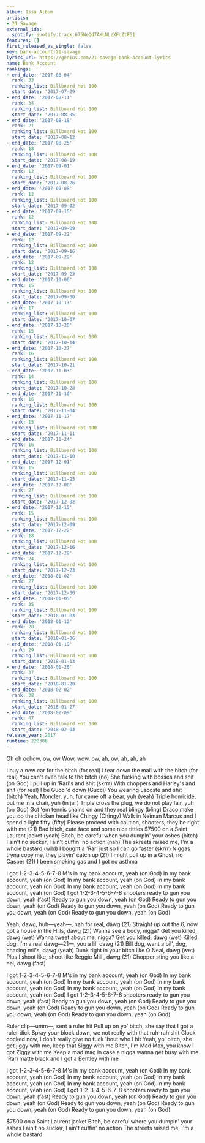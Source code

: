 ```yaml
---
album: Issa Album
artists:
- 21 Savage
external_ids:
  spotify: spotify:track:675NeQd7AKLNLzXFqZtF51
features: []
first_released_as_single: false
key: bank-account-21-savage
lyrics_url: https://genius.com/21-savage-bank-account-lyrics
name: Bank Account
rankings:
- end_date: '2017-08-04'
  rank: 33
  ranking_list: Billboard Hot 100
  start_date: '2017-07-29'
- end_date: '2017-08-11'
  rank: 34
  ranking_list: Billboard Hot 100
  start_date: '2017-08-05'
- end_date: '2017-08-18'
  rank: 21
  ranking_list: Billboard Hot 100
  start_date: '2017-08-12'
- end_date: '2017-08-25'
  rank: 18
  ranking_list: Billboard Hot 100
  start_date: '2017-08-19'
- end_date: '2017-09-01'
  rank: 12
  ranking_list: Billboard Hot 100
  start_date: '2017-08-26'
- end_date: '2017-09-08'
  rank: 12
  ranking_list: Billboard Hot 100
  start_date: '2017-09-02'
- end_date: '2017-09-15'
  rank: 12
  ranking_list: Billboard Hot 100
  start_date: '2017-09-09'
- end_date: '2017-09-22'
  rank: 12
  ranking_list: Billboard Hot 100
  start_date: '2017-09-16'
- end_date: '2017-09-29'
  rank: 12
  ranking_list: Billboard Hot 100
  start_date: '2017-09-23'
- end_date: '2017-10-06'
  rank: 15
  ranking_list: Billboard Hot 100
  start_date: '2017-09-30'
- end_date: '2017-10-13'
  rank: 17
  ranking_list: Billboard Hot 100
  start_date: '2017-10-07'
- end_date: '2017-10-20'
  rank: 15
  ranking_list: Billboard Hot 100
  start_date: '2017-10-14'
- end_date: '2017-10-27'
  rank: 16
  ranking_list: Billboard Hot 100
  start_date: '2017-10-21'
- end_date: '2017-11-03'
  rank: 14
  ranking_list: Billboard Hot 100
  start_date: '2017-10-28'
- end_date: '2017-11-10'
  rank: 16
  ranking_list: Billboard Hot 100
  start_date: '2017-11-04'
- end_date: '2017-11-17'
  rank: 15
  ranking_list: Billboard Hot 100
  start_date: '2017-11-11'
- end_date: '2017-11-24'
  rank: 16
  ranking_list: Billboard Hot 100
  start_date: '2017-11-18'
- end_date: '2017-12-01'
  rank: 15
  ranking_list: Billboard Hot 100
  start_date: '2017-11-25'
- end_date: '2017-12-08'
  rank: 27
  ranking_list: Billboard Hot 100
  start_date: '2017-12-02'
- end_date: '2017-12-15'
  rank: 15
  ranking_list: Billboard Hot 100
  start_date: '2017-12-09'
- end_date: '2017-12-22'
  rank: 18
  ranking_list: Billboard Hot 100
  start_date: '2017-12-16'
- end_date: '2017-12-29'
  rank: 24
  ranking_list: Billboard Hot 100
  start_date: '2017-12-23'
- end_date: '2018-01-02'
  rank: 27
  ranking_list: Billboard Hot 100
  start_date: '2017-12-30'
- end_date: '2018-01-05'
  rank: 35
  ranking_list: Billboard Hot 100
  start_date: '2018-01-03'
- end_date: '2018-01-12'
  rank: 28
  ranking_list: Billboard Hot 100
  start_date: '2018-01-06'
- end_date: '2018-01-19'
  rank: 29
  ranking_list: Billboard Hot 100
  start_date: '2018-01-13'
- end_date: '2018-01-26'
  rank: 37
  ranking_list: Billboard Hot 100
  start_date: '2018-01-20'
- end_date: '2018-02-02'
  rank: 38
  ranking_list: Billboard Hot 100
  start_date: '2018-01-27'
- end_date: '2018-02-09'
  rank: 47
  ranking_list: Billboard Hot 100
  start_date: '2018-02-03'
release_year: 2017
runtime: 220306
---
```

Oh oh oohow, ow, ow
Wow, wow, ow, ah, ow, ah, ah, ah


I buy a new car for the bitch (for real)
I tear down the mall with the bitch (for real)
You can't even talk to the bitch (no)
She fucking with bosses and shit (on God)
I pull up in 'Rari's and shit (skrrr)
With choppers and Harley's and shit (for real)
I be Gucci'd down (Gucci)
You wearing Lacoste and shit (bitch)
Yeah, Moncler, yuh, fur came off a bear, yuh (yeah)
Triple homicide, put me in a chair, yuh (in jail)
Triple cross the plug, we do not play fair, yuh (on God)
Got 'em tennis chains on and they real blingy (bling)
Draco make you do the chicken head like Chingy (Chingy)
Walk in Neiman Marcus and I spend a light fifty (fifty)
Please proceed with caution, shooters, they be right with me (21)
Bad bitch, cute face and some nice titties
$7500 on a Saint Laurent jacket (yeah)
Bitch, be careful when you dumpin' your ashes (bitch)
I ain't no sucker, I ain't cuffin' no action (nah)
The skreets raised me, I'm a whole bastard (wild)
I bought a 'Rari just so I can go faster (skrrr)
Niggas tryna copy me, they playin' catch up (21)
I might pull up in a Ghost, no Casper (21)
I been smoking gas and I got no asthma


I got 1-2-3-4-5-6-7-8 M's in my bank account, yeah (on God)
In my bank account, yeah (on God)
In my bank account, yeah (on God)
In my bank account, yeah (on God)
In my bank account, yeah (on God)
In my bank account, yeah (on God)
I got 1-2-3-4-5-6-7-8 shooters ready to gun you down, yeah (fast)
Ready to gun you down, yeah (on God)
Ready to gun you down, yeah (on God)
Ready to gun you down, yeah (on God)
Ready to gun you down, yeah (on God)
Ready to gun you down, yeah (on God)


Yeah, dawg, huh—yeah—, nah for real, dawg (21)
Straight up out the 6, now got a house in the Hills, dawg (21)
Wanna see a body, nigga? Get you killed, dawg (wet)
Wanna tweet about me, nigga? Get you killed, dawg (wet)
Killed dog, I'm a real dawg—21—, you a lil' dawg (21)
Bill dog, want a bil', dog, chasing mil's, dawg (yeah)
Dunk right in your bitch like O'Neal, dawg (wet)
Plus I shoot like, shoot like Reggie Mill', dawg (21)
Chopper sting you like a eel, dawg (fast)


I got 1-2-3-4-5-6-7-8 M's in my bank account, yeah (on God)
In my bank account, yeah (on God)
In my bank account, yeah (on God)
In my bank account, yeah (on God)
In my bank account, yeah (on God)
In my bank account, yeah (on God)
I got 1-2-3-4-5-6-7-8 shooters ready to gun you down, yeah (fast)
Ready to gun you down, yeah (on God)
Ready to gun you down, yeah (on God)
Ready to gun you down, yeah (on God)
Ready to gun you down, yeah (on God)
Ready to gun you down, yeah (on God)


Ruler clip—umm—, sent a ruler hit
Pull up on yo' bitch, she say that I got a ruler dick
Spray your block down, we not really with that ruh-rah shit
Glock cocked now, I don't really give no fuck 'bout who I hit
Yeah, yo' bitch, she get jiggy with me, keep that Siggy with me
Bitch, I'm Mad Max, you know I got Ziggy with me
Keep a mad mag in case a nigga wanna get busy with me
'Rari matte black and I got a Bentley with me


I got 1-2-3-4-5-6-7-8 M's in my bank account, yeah (on God)
In my bank account, yeah (on God)
In my bank account, yeah (on God)
In my bank account, yeah (on God)
In my bank account, yeah (on God)
In my bank account, yeah (on God)
I got 1-2-3-4-5-6-7-8 shooters ready to gun you down, yeah (fast)
Ready to gun you down, yeah (on God)
Ready to gun you down, yeah (on God)
Ready to gun you down, yeah (on God)
Ready to gun you down, yeah (on God)
Ready to gun you down, yeah (on God)


$7500 on a Saint Laurent jacket
Bitch, be careful where you dumpin' your ashes
I ain't no sucker, I ain't cuffin' no action
The streets raised me, I'm a whole bastard
